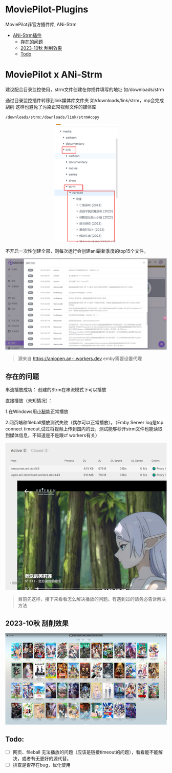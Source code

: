 # MoviePilot-Plugins

MoviePilot非官方插件库, ANi-Strm

- [ANi-Strm插件](#MoviePilot-x-ANi-Strm)
  - [存在的问题](#存在的问题)
  - [2023-10秋 刮削效果](#2023-10秋-刮削效果)
  - [Todo](#Todo)

# MoviePilot x ANi-Strm

建议配合目录监控使用，strm文件创建在你插件填写的地址 如/downloads/strm

通过目录监控插件转移到link媒体库文件夹 如/downloads/link/strm，mp会完成刮削 这样也避免了污染正常视频文件的媒体库

```
/downloads/strm:/downloads/link/strm#copy
```

<div align="center">
	<img src="./img/link.png" width="200px">
</div>

不开启一次性创建全部，则每次运行会创建ani最新季度的top15个文件。

<div align="center">
	<img src="./img/pic1.png">
</div>

> 源来自 https://aniopen.an-i.workers.dev emby需要设置代理

## 存在的问题
串流播放成功：
创建的Strm在串流模式下可以播放

直接播放（未知情况）：

1.在Windows用[小秘](https://t.me/EmbyNoisyX)能正常播放

2.网页端和fileball播放测试失败（偶尔可以正常播放）。（Emby Server log是tcp connect timeout,试过将视频上传到国内的云，测试能够秒开strm文件也能读取到媒体信息，不知道是不是跟cf workers有关）
<div align="center">
	<img src="./img/test.png">
</div>

> 目前先这样，接下来看看怎么解决播放的问题。有遇到过的请务必告诉解决方法

## 2023-10秋 刮削效果
<div align="center">
	<img src="./img/embyani.png">
</div>

## Todo:

- [ ] 网页、fileball 无法播放的问题（应该是链接timeout的问题），看看能不能解决，或者有无更好的源代替。
- [ ] 排查是否存在bug，优化使用